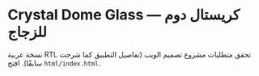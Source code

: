 # Crystal Dome Glass — كريستال دوم للزجاج

نسخة عربية RTL تحقق متطلبات مشروع تصميم الويب (تفاصيل التطبيق كما شرحت سابقًا). افتح `html/index.html`.